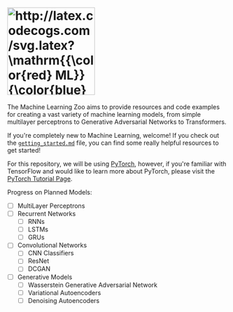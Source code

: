 # <img src="http://latex.codecogs.com/svg.latex?\mathrm{{\color{red}&space;ML}}{\color{blue}&space;\mathrm{Z}\infty}" title="http://latex.codecogs.com/svg.latex?\mathrm{{\color{red} ML}}{\color{blue} \mathrm{Z}\infty}" width="200px" />

The Machine Learning Zoo aims to provide resources and code examples for creating a vast variety of machine learning models, from simple multilayer perceptrons to Generative Adversarial Networks to Transformers.

If you're completely new to Machine Learning, welcome! If you check out the [`getting_started.md`](https://github.com/ArvinSKushwaha/MLZoo/blob/master/getting_started.md) file, you can find some really helpful resources to get started!

For this repository, we will be using [PyTorch](https://pytorch.org), however, if you're familiar with TensorFlow and would like to learn more about PyTorch, please visit the [PyTorch Tutorial Page](https://pytorch.org/tutorials/beginner/nn_tutorial.html).

Progress on Planned Models:

- [ ] MultiLayer Perceptrons
- [ ] Recurrent Networks
  - [ ] RNNs
  - [ ] LSTMs
  - [ ] GRUs
- [ ] Convolutional Networks
  - [ ] CNN Classifiers
  - [ ] ResNet
  - [ ] DCGAN
- [ ] Generative Models
  - [ ] Wasserstein Generative Adversarial Network
  - [ ] Variational Autoencoders
  - [ ] Denoising Autoencoders
